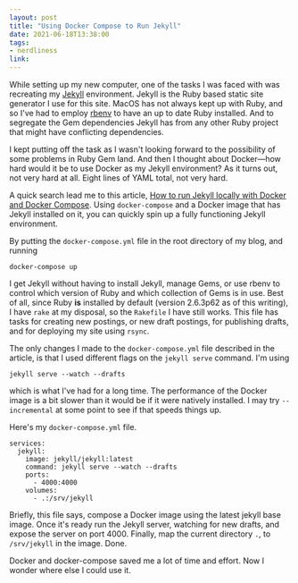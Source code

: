 ```yaml
---
layout: post
title: "Using Docker Compose to Run Jekyll"
date: 2021-06-18T13:38:00
tags:
- nerdliness
link:
---
```

While setting up my new computer, one of the tasks I was faced with was recreating my
[Jekyll](https://jekyllrb.com "Jekyll") environment. Jekyll is the Ruby based static site generator
I use for this site. MacOS has not always kept up with Ruby, and so I've had to employ
[rbenv](https://github.com/rbenv/rbenv "rbenv") to have an up to date Ruby installed. And to
segregate the Gem dependencies Jekyll has from any other Ruby project that might have conflicting
dependencies.

I kept putting off the task as I wasn't looking forward to the possibility of some problems in Ruby
Gem land. And then I thought about Docker—how hard would it be to use Docker as my Jekyll
environment? As it turns out, not very hard at all. Eight lines of YAML total, not very hard.

A quick search lead me to this article, [How to run Jekyll locally with Docker and Docker
Compose](https://caioteixeira.dev/blog/jekyll-docker/ "ow to run Jekyll locally with Docker and
Docker Compose"). Using `docker-compose` and a Docker image that has Jekyll installed on it, you can
quickly spin up a fully functioning Jekyll environment.

By putting the `docker-compose.yml` file in the root directory of my blog, and running

    docker-compose up

I get Jekyll without having to install Jekyll, manage Gems, or use rbenv to control which version of
Ruby and which collection of Gems is in use. Best of all, since Ruby **is** installed by default
(version 2.6.3p62 as of this writing), I have `rake` at my disposal, so the `Rakefile` I have still
works. This file has tasks for creating new postings, or new draft postings, for publishing drafts,
and for deploying my site using `rsync`.

The only changes I made to the `docker-compose.yml` file described in the article, is that I used
different flags on the `jekyll serve` command. I'm using

    jekyll serve --watch --drafts

which is what I've had for a long time. The performance of the Docker image is a bit slower than it
would be if it were natively installed. I may try `--incremental` at some point to see if that
speeds things up.

Here's my `docker-compose.yml` file.

    services:
      jekyll:
        image: jekyll/jekyll:latest
        command: jekyll serve --watch --drafts
        ports:
          - 4000:4000
        volumes:
          - .:/srv/jekyll

Briefly, this file says, compose a Docker image using the latest jekyll base image. Once it's ready
run the Jekyll server, watching for new drafts, and expose the server on port 4000. Finally, map the
current directory `.`, to `/srv/jekyll` in the image. Done.

Docker and docker-compose saved me a lot of time and effort. Now I wonder where else I could use it.
